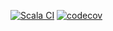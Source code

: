 [![Scala CI](https://github.com/PhiCS98/quoridor/actions/workflows/main.yml/badge.svg)](https://github.com/PhiCS98/quoridor/actions/workflows/main.yml)
[![codecov](https://codecov.io/gh/PhiCS98/quoridor/branch/dev/graph/badge.svg?token=UC46PW3DMN)](https://codecov.io/gh/PhiCS98/quoridor)
